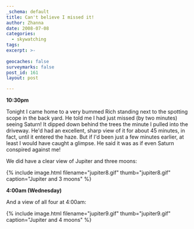 ```yaml
---
_schema: default
title: Can't believe I missed it!
author: Zhanna
date: 2008-07-08
categories:
  - skywatching  
tags:
excerpt: >- 
  
geocaches: false
surveymarks: false
post_id: 161
layout: post

---
```


**10:30pm**

Tonight I came home to a very bummed Rich standing next to the spotting scope in the back yard.  He told me I had just missed (by two minutes) seeing Saturn!  It dipped down behind the trees the minute I pulled into the driveway.  He'd had an excellent, sharp view of it for about 45 minutes, in fact, until it entered the haze.  But if I'd been just a few minutes earlier, at least I would have caught a glimpse.  He said it was as if even Saturn conspired against me!

We did have a clear view of Jupiter and three moons:

{% include image.html filename="jupiter8.gif" thumb="jupiter8.gif" caption="Jupiter and 3 moons" %}

**4:00am (Wednesday)**

And a view of all four at 4:00am:

{% include image.html filename="jupiter9.gif" thumb="jupiter9.gif" caption="Jupiter and 4 moons" %}
